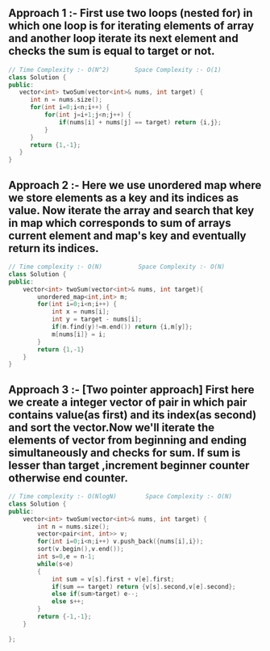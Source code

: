 
## Approach 1 :- First use two loops (nested for) in which one loop is for iterating elements of array and another loop iterate its next element and checks the sum is equal to target or not.

```cpp
// Time Complexity :- O(N^2)       Space Complexity :- O(1)
class Solution {
public:
   vector<int> twoSum(vector<int>& nums, int target) {
      int n = nums.size();
      for(int i=0;i<n;i++) {
          for(int j=i+1;j<n;j++) {
              if(nums[i] + nums[j] == target) return {i,j};
          }
      }
      return {1,-1};
   }
}
```

## Approach 2 :- Here we use unordered map where we store elements as a key and its indices as value. Now iterate the array and search that key in map which corresponds to sum of arrays current element and map's key and eventually return its indices.

```cpp
// Time complexity :- O(N)          Space Complexity :- O(N)
class Solution {
public:
    vector<int> twoSum(vector<int>& nums, int target){
        unordered_map<int,int> m;
        for(int i=0;i<n;i++) {
            int x = nums[i];
            int y = target - nums[i];
            if(m.find(y)!=m.end()) return {i,m[y]};
            m[nums[i]} = i;
        }
        return {1,-1}
    }
}
```

## Approach 3 :- [Two pointer approach] First here we create a integer vector of pair in which pair contains value(as first) and its index(as second) and sort the vector.Now we'll iterate the elements of vector from beginning and ending simultaneously and checks for sum. If sum is lesser than target ,increment beginner counter otherwise end counter.

```cpp
// Time complexity :- O(NlogN)        Space Complexity :- O(N)
class Solution {
public:
    vector<int> twoSum(vector<int>& nums, int target) {
        int n = nums.size();
        vector<pair<int, int>> v;
        for(int i=0;i<n;i++) v.push_back({nums[i],i});
        sort(v.begin(),v.end());
        int s=0,e = n-1;
        while(s<e)
        {
            int sum = v[s].first + v[e].first;
            if(sum == target) return {v[s].second,v[e].second};
            else if(sum>target) e--;
            else s++;
        }
        return {-1,-1};
    }
        
};
```

